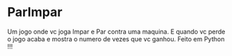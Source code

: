 # ParImpar
Um jogo onde vc joga Impar e Par contra uma maquina. E quando vc perde o jogo acaba e mostra o numero de vezes que vc ganhou.
Feito em Python !!!
